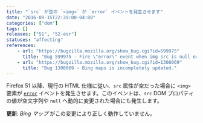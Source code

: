 ```yaml
---
title: "`src` が空の `<img>` が `error` イベントを発生させます"
date: "2016-09-15T22:39:00-04:00"
categories: ["dom"]
tags: []
releases: ["51", "52-esr"]
statuses: "affecting"
references:
    - url: "https://bugzilla.mozilla.org/show_bug.cgi?id=599975"
      title: "Bug 599975 - Fire \"error\" event when img src is null or empty"
    - url: "https://bugzilla.mozilla.org/show_bug.cgi?id=1308069"
      title: "Bug 1308069 - Bing maps is incompletely updated."
---
```

Firefox 51 以降、現行の HTML 仕様に従い、`src` 属性が空だった場合に `<img>` 要素が [`error`](https://developer.mozilla.org/docs/Web/Events/error) イベントを発生させます。このイベントは、`src` DOM プロパティの値が空文字列や `null` へ動的に変更された場合にも発生します。

**更新**: *Bing マップ* がこの変更により正しく動作していません。

